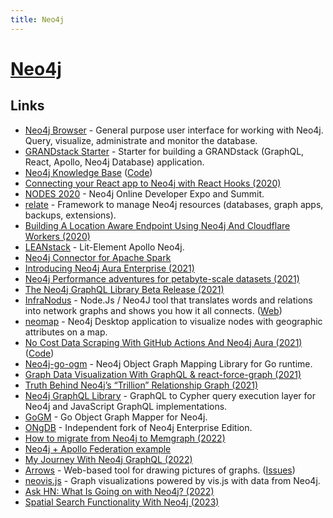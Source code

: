 ```yaml
---
title: Neo4j
---
```


# [Neo4j](https://neo4j.com/)

## Links

- [Neo4j Browser](https://github.com/neo4j/neo4j-browser) - General purpose user interface for working with Neo4j. Query, visualize, administrate and monitor the database.
- [GRANDstack Starter](https://github.com/grand-stack/grand-stack-starter) - Starter for building a GRANDstack (GraphQL, React, Apollo, Neo4j Database) application.
- [Neo4j Knowledge Base](https://neo4j.com/developer/kb/) ([Code](https://github.com/neo4j-documentation/knowledge-base))
- [Connecting your React app to Neo4j with React Hooks (2020)](https://medium.com/neo4j/connecting-to-react-app-to-neo4j-148881d838b8)
- [NODES 2020](https://neo4j.com/nodes-2020/) - Neo4j Online Developer Expo and Summit.
- [relate](https://github.com/neo4j-devtools/relate) - Framework to manage Neo4j resources (databases, graph apps, backups, extensions).
- [Building A Location Aware Endpoint Using Neo4j And Cloudflare Workers (2020)](https://lyonwj.com/blog/neo4j-http-api-edge-workers)
- [LEANstack](https://github.com/michaeldgraham/lean-stack) - Lit-Element Apollo Neo4j.
- [Neo4j Connector for Apache Spark](https://github.com/neo4j-contrib/neo4j-spark-connector)
- [Introducing Neo4j Aura Enterprise (2021)](https://neo4j.com/blog/neo4j-aura-enterprise-ga-release/)
- [Neo4j Performance adventures for petabyte-scale datasets (2021)](https://unhexium.net/research/neo4j-performance-adventures-for-petabyte-scale-datasets/)
- [The Neo4j GraphQL Library Beta Release (2021)](https://medium.com/neo4j/announcing-the-neo4j-graphql-library-beta-99ae8541bbe7)
- [InfraNodus](https://github.com/noduslabs/infranodus) - Node.Js / Neo4J tool that translates words and relations into network graphs and shows you how it all connects. ([Web](https://infranodus.com/))
- [neomap](https://github.com/stellasia/neomap) - Neo4j Desktop application to visualize nodes with geographic attributes on a map.
- [No Cost Data Scraping With GitHub Actions And Neo4j Aura (2021)](https://lyonwj.com/blog/no-cost-data-scraping-github-actions-neo4j-aura) ([Code](https://github.com/johnymontana/lobste.rs-graph))
- [Neo4j-go-ogm](https://github.com/codingfinest/neo4j-go-ogm) - Neo4j Object Graph Mapping Library for Go runtime.
- [Graph Data Visualization With GraphQL & react-force-graph (2021)](https://lyonwj.com/blog/graph-visualization-with-graphql-react-force-graph)
- [Truth Behind Neo4j’s “Trillion” Relationship Graph (2021)](https://www.tigergraph.com/blogs/benchmark/truth-behind-neo4js-trillion-relationship-graph/)
- [Neo4j GraphQL Library](https://github.com/neo4j/graphql) - GraphQL to Cypher query execution layer for Neo4j and JavaScript GraphQL implementations.
- [GoGM](https://github.com/mindstand/gogm) - Go Object Graph Mapper for Neo4j.
- [ONgDB](https://github.com/graphfoundation/ongdb) - Independent fork of Neo4j Enterprise Edition.
- [How to migrate from Neo4j to Memgraph (2022)](https://memgraph.com/blog/how-to-migrate-from-neo4j-to-memgraph)
- [Neo4j + Apollo Federation example](https://github.com/apollosolutions/neo4j-subgraph)
- [My Journey With Neo4j GraphQL (2022)](https://medium.com/@danstarns/my-journey-with-neo4j-graphql-aa74cf194dc)
- [Arrows](https://arrows.app/) - Web-based tool for drawing pictures of graphs. ([Issues](https://github.com/neo4j-labs/arrows.app/issues))
- [neovis.js](https://github.com/neo4j-contrib/neovis.js) - Graph visualizations powered by vis.js with data from Neo4j.
- [Ask HN: What Is Going on with Neo4j? (2022)](https://news.ycombinator.com/item?id=33916240)
- [Spatial Search Functionality With Neo4j (2023)](https://lyonwj.com/blog/making-sense-of-geospatial-data-with-knowledge-graphs-neo4j)
